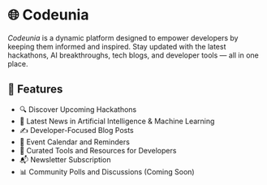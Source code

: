 # 🌐 Codeunia

*Codeunia* is a dynamic platform designed to empower developers by keeping them informed and inspired. Stay updated with the latest hackathons, AI breakthroughs, tech blogs, and developer tools — all in one place.

## 🚀 Features

- 🔍 Discover Upcoming Hackathons
- 🧠 Latest News in Artificial Intelligence & Machine Learning
- ✍ Developer-Focused Blog Posts
- 📅 Event Calendar and Reminders
- 🧰 Curated Tools and Resources for Developers
- 📬 Newsletter Subscription
- 📊 Community Polls and Discussions (Coming Soon)
